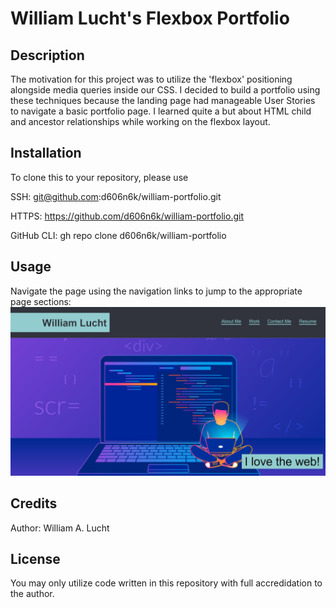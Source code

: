 # William Lucht's Flexbox Portfolio

## Description
The motivation for this project was to utilize the 'flexbox' positioning alongside media queries inside our CSS. I decided to build a portfolio using these techniques because the landing page had manageable User Stories to navigate a basic portfolio page. I learned quite a but about HTML child and ancestor relationships while working on the flexbox layout. 

## Installation
To clone this to your repository, please use 

SSH: git@github.com:d606n6k/william-portfolio.git

HTTPS: https://github.com/d606n6k/william-portfolio.git

GitHub CLI: gh repo clone d606n6k/william-portfolio


## Usage
Navigate the page using the navigation links to jump to the appropriate page sections:
 ![alt text](assets/images/screenshot.png)

## Credits
Author: William A. Lucht

## License
You may only utilize code written in this repository with full accredidation to the author.
